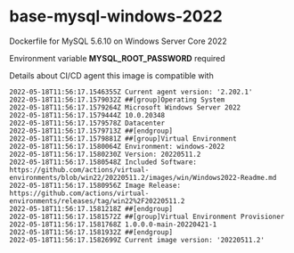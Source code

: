 # base-mysql-windows-2022

Dockerfile for MySQL 5.6.10 on Windows Server Core 2022

Environment variable **MYSQL_ROOT_PASSWORD** required



Details about CI/CD agent this image is compatible with



```
2022-05-18T11:56:17.1546355Z Current agent version: '2.202.1'
2022-05-18T11:56:17.1579032Z ##[group]Operating System
2022-05-18T11:56:17.1579264Z Microsoft Windows Server 2022
2022-05-18T11:56:17.1579444Z 10.0.20348
2022-05-18T11:56:17.1579578Z Datacenter
2022-05-18T11:56:17.1579713Z ##[endgroup]
2022-05-18T11:56:17.1579881Z ##[group]Virtual Environment
2022-05-18T11:56:17.1580064Z Environment: windows-2022
2022-05-18T11:56:17.1580230Z Version: 20220511.2
2022-05-18T11:56:17.1580548Z Included Software: https://github.com/actions/virtual-environments/blob/win22/20220511.2/images/win/Windows2022-Readme.md
2022-05-18T11:56:17.1580956Z Image Release: https://github.com/actions/virtual-environments/releases/tag/win22%2F20220511.2
2022-05-18T11:56:17.1581218Z ##[endgroup]
2022-05-18T11:56:17.1581572Z ##[group]Virtual Environment Provisioner
2022-05-18T11:56:17.1581768Z 1.0.0.0-main-20220421-1
2022-05-18T11:56:17.1581932Z ##[endgroup]
2022-05-18T11:56:17.1582699Z Current image version: '20220511.2'
```
